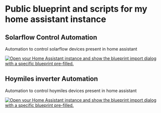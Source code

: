 # Public blueprint and scripts for my home assistant instance

## Solarflow Control Automation

Automation to control solarflow devices present in home assistant

[![Open your Home Assistant instance and show the blueprint import dialog with a specific blueprint pre-filled.](https://my.home-assistant.io/badges/blueprint_import.svg)](https://my.home-assistant.io/redirect/blueprint_import/?blueprint_url=https%3A%2F%2Fgithub.com%2Fricariel%2Fhome-assistant-blueprints%2Fblob%2Fmain%2Fblueprints%2Fautomation%2Fricariel%2Fcontrol-solarflow.yaml)

## Hoymiles inverter Automation

Automation to control hoymiles devices present in home assistant

[![Open your Home Assistant instance and show the blueprint import dialog with a specific blueprint pre-filled.](https://my.home-assistant.io/badges/blueprint_import.svg)](https://my.home-assistant.io/redirect/blueprint_import/?blueprint_url=https%3A%2F%2Fgithub.com%2Fricariel%2Fhome-assistant-blueprints%2Fblob%2Fmain%2Fblueprints%2Fautomation%2Fricariel%2Fcontrol-hms.yaml)
